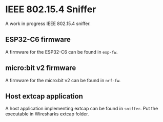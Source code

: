 # IEEE 802.15.4 Sniffer

A work in progress IEEE 802.15.4 sniffer.

## ESP32-C6 firmware

A firmware for the ESP32-C6 can be found in `esp-fw`.

## micro:bit v2 firmware

A firmware for the micro:bit v2 can be found in `nrf-fw`.

## Host extcap application

A host application implementing extcap can be found in `sniffer`. Put the executable in Wiresharks extcap folder.
